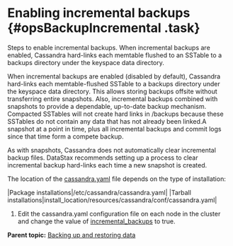 # Enabling incremental backups {#opsBackupIncremental .task}

Steps to enable incremental backups. When incremental backups are enabled, Cassandra hard-links each memtable flushed to an SSTable to a backups directory under the keyspace data directory.

When incremental backups are enabled \(disabled by default\), Cassandra hard-links each memtable-flushed SSTable to a backups directory under the keyspace data directory. This allows storing backups offsite without transferring entire snapshots. Also, incremental backups combined with snapshots to provide a dependable, up-to-date backup mechanism. Compacted SSTables will not create hard links in /backups because these SSTables do not contain any data that has not already been linked.A snapshot at a point in time, plus all incremental backups and commit logs since that time form a compete backup.

As with snapshots, Cassandra does not automatically clear incremental backup files. DataStax recommends setting up a process to clear incremental backup hard-links each time a new snapshot is created.

The location of the [cassandra.yaml](/en/archived/cassandra/3.x/cassandra/configuration/configCassandra_yaml.html) file depends on the type of installation:

|Package installations|/etc/cassandra/cassandra.yaml|
|Tarball installations|install\_location/resources/cassandra/conf/cassandra.yaml|

1.  Edit the cassandra.yaml configuration file on each node in the cluster and change the value of [incremental\_backups](../configuration/configCassandra_yaml.md#incremental_backups) to true.


**Parent topic:** [Backing up and restoring data](../../cassandra/operations/opsBackupRestore.md)

